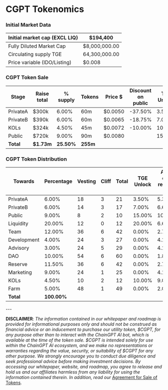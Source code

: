 # CGPT Tokenomics

### **Initial Market Data**

| Initial market cap (EXCL LIQ) | $194,400      |
| ----------------------------- | ------------- |
| Fully Diluted Market Cap      | $8,000,000.00 |
| Circulating supply TGE        | 64,300,000.00 |
| Price variable (IDO/Listing)  | $0.008        |

### **CGPT Token Sale**

| Stage     | Raise total | % supply   | Tokens   | Price $ | Discount on public | TGE Unlock | TGE Tokens |
| --------- | ----------- | ---------- | -------- | ------- | ------------------ | ---------- | ---------- |
| PrivateA  | $300k       | 6.00%      | 60m      | $0.0050 | -37.50%            | 3.50%      | 2.1m       |
| PrivateB  | $390k       | 6.00%      | 60m      | $0.0065 | -18.75%            | 7.00%      | 4.2m       |
| KOLs      | $324k       | 4.50%      | 45m      | $0.0072 | -10.00%            | 10.00%     | 4.5m       |
| Public    | $720k       | 9.00%      | 90m      | $0.0080 |                    | 15.00%     | 13.5m      |
| **Total** | **$1.73m**  | **25.50%** | **255m** |         |                    |            | **24.3m**  |

### CGPT Token Distribution

| Towards     | Percentage  | Vesting | Cliff | Total | TGE Unlock | After cliff release PM | Cliff / Total | % of all PM | AVG released PM   | TGE-Tokens Release | Initial market cap |
| ----------- | ----------- | ------- | ----- | ----- | ---------- | ---------------------- | ------------- | ----------- | ----------------- | ------------------ | ------------------ |
| PrivateA    | 6.00%       | 18      | 3     | 21    | 3.50%      | 5.36%                  | 0.21%         | 0.32%       | 3,216,666.67      | 2.1m               | $16.8k             |
| PrivateB    | 6.00%       | 14      | 3     | 17    | 7.00%      | 6.64%                  | 0.42%         | 0.40%       | 3,985,714.29      | 4.2m               | $33.6k             |
| Public      | 9.00%       | 8       | 2     | 10    | 15.00%     | 10.63%                 | 1.35%         | 0.96%       | 9,562,500.00      | 13.5m              | $108k              |
| Liquidity   | 20.00%      | 12      | 0     | 12    | 20.00%     | 6.67%                  | 4.00%         | 1.33%       | 13,333,333.33     | 40m                | $320k              |
| Team        | 12.00%      | 36      | 6     | 42    | 0.00%      | 2.78%                  | 0.00%         | 0.33%       | 3,333,333.33      | 0.00               | $0.00              |
| Development | 4.00%       | 24      | 3     | 27    | 0.00%      | 4.17%                  | 0.00%         | 0.17%       | 1,666,666.67      | 0.00               | $0.00              |
| Advisory    | 3.00%       | 24      | 5     | 29    | 0.00%      | 4.17%                  | 0.00%         | 0.13%       | 1,250,000.00      | 0.00               | $0.00              |
| DAO         | 10.00%      | 54      | 6     | 60    | 0.00%      | 1.85%                  | 0.00%         | 0.19%       | 1,851,851.85      | 0.00               | $0.00              |
| Reserve     | 11.50%      | 36      | 6     | 42    | 0.00%      | 2.78%                  | 0.00%         | 0.32%       | 3,194,444.44      | 0.00               | $0.00              |
| Marketing   | 9.00%       | 24      | 1     | 25    | 0.00%      | 4.17%                  | 0.00%         | 0.38%       | 3,750,000.00      | 0.00               | $0.00              |
| KOLs        | 4.50%       | 10      | 2     | 12    | 10.00%     | 9.00%                  | 0.45%         | 0.41%       | 4,050,000.00      | 4.5m               | $36k               |
| Farm        | 5.00%       | 48      | 1     | 49    | 0.00%      | 2.08%                  | 0.00%         | 0.10%       | 1,041,666.67      | 0.00               | $0.00              |
| **Total**   | **100.00%** |         |       |       |            |                        |               | **5.02%**   | **50,236,177.25** | **64.3m**          | **$514.4k**        |

\---

**DISCLAIMER**: _The information contained in our whitepaper and roadmap is provided for informational purposes only and should not be construed as financial advice or an inducement to purchase our utility token, $CGPT, for any purpose other than to interact with the ChainGPT AI bot, which is available at the time of the token sale. $CGPT is intended solely for use within the ChainGPT AI ecosystem, and we make no representations or warranties regarding the value, security, or suitability of $CGPT for any other purpose. We strongly encourage you to conduct due diligence and seek professional advice before making investment decisions. By accessing our whitepaper, website, and roadmap, you agree to release and hold us and our affiliates harmless from any liability for using the information contained therein.  In addition, read our_ [Agreement for Sale of Tokens](https://www.chaingpt.org/licences).
